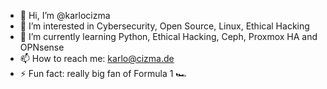 - 👋 Hi, I’m @karlocizma
- 👀 I’m interested in Cybersecurity, Open Source, Linux, Ethical Hacking
- 🌱 I’m currently learning Python, Ethical Hacking, Ceph, Proxmox HA and OPNsense
- 📫 How to reach me: karlo@cizma.de
- ⚡ Fun fact: really big fan of Formula 1 🏎️

<!---
karlocizma/karlocizma is a ✨ special ✨ repository because its `README.md` (this file) appears on your GitHub profile.
You can click the Preview link to take a look at your changes.
--->
